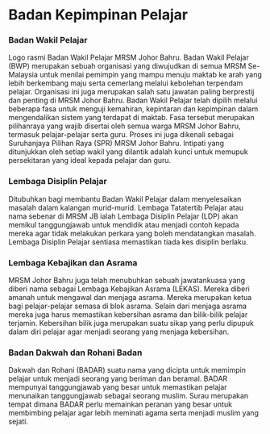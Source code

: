 # Badan Kepimpinan Pelajar

### Badan Wakil Pelajar

Logo rasmi Badan Wakil Pelajar MRSM Johor Bahru. Badan Wakil Pelajar (BWP) merupakan sebuah organisasi yang diwujudkan di semua MRSM Se-Malaysia untuk menilai pemimpin yang mampu menuju maktab ke arah yang lebih berkembang maju serta cemerlang melalui kebolehan terpendam pelajar. Organisasi ini juga merupakan salah satu jawatan paling berprestij dan penting di MRSM Johor Bahru. Badan Wakil Pelajar telah dipilih melalui beberapa fasa untuk menguji kemahiran, kepintaran dan kepimpinan dalam mengendalikan sistem yang terdapat di maktab. Fasa tersebut merupakan pilihanraya yang wajib disertai oleh semua warga MRSM Johor Bahru, termasuk pelajar-pelajar serta guru. Proses ini juga dikenali sebagai Suruhanjaya Pilihan Raya (SPR) MRSM Johor Bahru. Intipati yang ditunjukkan oleh setiap wakil yang dilantik adalah kunci untuk memupuk persekitaran yang ideal kepada pelajar dan guru.

### Lembaga Disiplin Pelajar&#x20;

Ditubuhkan bagi membantu Badan Wakil Pelajar dalam menyelesaikan masalah dalam kalangan murid-murid. Lembaga Tatatertib Pelajar atau nama sebenar di MRSM JB ialah Lembaga Disiplin Pelajar (LDP) akan memikul tanggungjawab untuk mendidik atau menjadi contoh kepada mereka agar tidak melakukan perkara yang boleh mendatangkan masalah. Lembaga Disiplin Pelajar sentiasa memastikan tiada kes disiplin berlaku.

### Lembaga Kebajikan dan Asrama&#x20;

MRSM Johor Bahru juga telah menubuhkan sebuah jawatankuasa yang diberi nama sebagai Lembaga Kebajikan Asrama (LEKAS). Mereka diberi amanah untuk mengawal dan menjaga asrama. Mereka merupakan ketua bagi pelajar-pelajar semasa di blok asrama. Selain dari menjaga asrama mereka juga harus memastikan kebersihan asrama dan bilik-bilik pelajar terjamin. Kebersihan bilik juga merupakan suatu sikap yang perlu dipupuk dalam diri pelajar agar menjadi seorang yang menjaga kebersihan.

### Badan Dakwah dan Rohani Badan&#x20;

Dakwah dan Rohani (BADAR) suatu nama yang dicipta untuk memimpin pelajar untuk menjadi seorang yang beriman dan beramal. BADAR mempunyai tanggungjawab yang besar untuk memastikan pelajar menunaikan tanggungjawab sebagai seorang muslim. Surau merupakan tempat dimana BADAR perlu memainkan peranan yang besar untuk membimbing pelajar agar lebih meminati agama serta menjadi muslim yang sejati.
